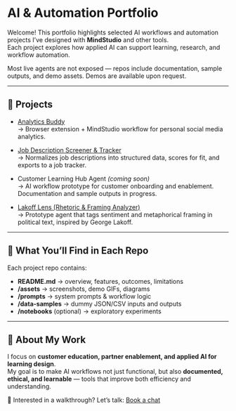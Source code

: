 
# AI & Automation Portfolio

Welcome! This portfolio highlights selected AI workflows and automation projects I’ve designed with **MindStudio** and other tools.  
Each project explores how applied AI can support learning, research, and workflow automation.

Most live agents are not exposed — repos include documentation, sample outputs, and demo assets. Demos are available upon request.

---

## 📂 Projects

- [Analytics Buddy](https://github.com/1beebe/analytics-buddy)  
  → Browser extension + MindStudio workflow for personal social media analytics.  

- [Job Description Screener & Tracker](https://github.com/1beebe/job-screener)  
  → Normalizes job descriptions into structured data, scores for fit, and exports to a job tracker.  

- Customer Learning Hub Agent *(coming soon)*  
  → AI workflow prototype for customer onboarding and enablement. Documentation and sample outputs in progress.  

- [Lakoff Lens (Rhetoric & Framing Analyzer)](https://github.com/1beebe/lakoff-lens)  
  → Prototype agent that tags sentiment and metaphorical framing in political text, inspired by George Lakoff.  

---

## 📖 What You’ll Find in Each Repo
Each project repo contains:
- **README.md** → overview, features, outcomes, limitations  
- **/assets** → screenshots, demo GIFs, diagrams  
- **/prompts** → system prompts & workflow logic  
- **/data-samples** → dummy JSON/CSV inputs and outputs  
- **/notebooks** (optional) → exploratory experiments  

---

## 🎯 About My Work
I focus on **customer education, partner enablement, and applied AI for learning design**.  
My goal is to make AI workflows not just functional, but also **documented, ethical, and learnable** — tools that improve both efficiency and understanding.  

📩 Interested in a walkthrough? Let’s talk: [Book a chat](https://calendly.com/ligaya-b/chat)  

